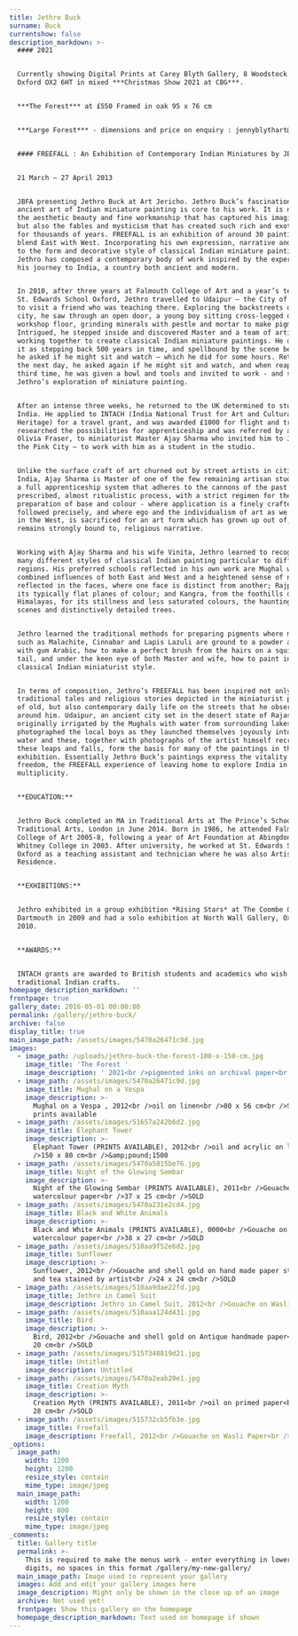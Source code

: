 ```yaml
---
title: Jethro Buck
surname: Buck
currentshow: false
description_markdown: >-
  #### 2021


  Currently showing Digital Prints at Carey Blyth Gallery, 8 Woodstock Road,
  Oxford OX2 6HT in mixed ***Christmas Show 2021 at CBG***.


  ***The Forest*** at £550 Framed in oak 95 x 76 cm


  ***Large Forest*** - dimensions and price on enquiry : jennyblythart@gmail.com


  #### FREEFALL : An Exhibition of Contemporary Indian Miniatures by JETHRO BUCK


  21 March – 27 April 2013


  JBFA presenting Jethro Buck at Art Jericho. Jethro Buck’s fascination with the
  ancient art of Indian miniature painting is core to his work. It is not only
  the aesthetic beauty and fine workmanship that has captured his imagination,
  but also the fables and mysticism that has created such rich and exotic art
  for thousands of years. FREEFALL is an exhibition of around 30 paintings that
  blend East with West. Incorporating his own expression, narrative and scale,
  to the form and decorative style of classical Indian miniature painting,
  Jethro has composed a contemporary body of work inspired by the experience of
  his journey to India, a country both ancient and modern.


  In 2010, after three years at Falmouth College of Art and a year’s teaching at
  St. Edwards School Oxford, Jethro travelled to Udaipur – the City of Lakes -
  to visit a friend who was teaching there. Exploring the backstreets of the
  city, he saw through an open door, a young boy sitting cross-legged on the
  workshop floor, grinding minerals with pestle and mortar to make pigments.
  Intrigued, he stepped inside and discovered Master and a team of artisans
  working together to create classical Indian miniature paintings. He describes
  it as stepping back 500 years in time, and spellbound by the scene before him,
  he asked if he might sit and watch – which he did for some hours. Returning
  the next day, he asked again if he might sit and watch, and when reappearing a
  third time, he was given a bowl and tools and invited to work - and so began
  Jethro’s exploration of miniature painting.


  After an intense three weeks, he returned to the UK determined to study in
  India. He applied to INTACH (India National Trust for Art and Cultural
  Heritage) for a travel grant, and was awarded £1000 for flight and travel. He
  researched the possibilities for apprenticeship and was referred by artist
  Olivia Fraser, to miniaturist Master Ajay Sharma who invited him to Jaipur –
  the Pink City – to work with him as a student in the studio.


  Unlike the surface craft of art churned out by street artists in cities across
  India, Ajay Sharma is Master of one of the few remaining artisan studios with
  a full apprenticeship system that adheres to the cannons of the past – a
  prescribed, almost ritualistic process, with a strict regimen for the
  preparation of base and colour - where application is a finely crafted process
  followed precisely, and where ego and the individualism of art as we know it
  in the West, is sacrificed for an art form which has grown up out of, and
  remains strongly bound to, religious narrative.


  Working with Ajay Sharma and his wife Vinita, Jethro learned to recognise the
  many different styles of classical Indian painting particular to different
  regions. His preferred schools reflected in his own work are Mughal with its
  combined influences of both East and West and a heightened sense of naturalism
  reflected in the faces, where one face is distinct from another; Rajput, with
  its typically flat planes of colour; and Kangra, from the foothills of the
  Himalayas, for its stillness and less saturated colours, the haunting night
  scenes and distinctively detailed trees.


  Jethro learned the traditional methods for preparing pigments where minerals
  such as Malachite, Cinnabar and Lapis Lazuli are ground to a powder and bound
  with gum Arabic, how to make a perfect brush from the hairs on a squirrel’s
  tail, and under the keen eye of both Master and wife, how to paint in
  classical Indian miniaturist style.


  In terms of composition, Jethro’s FREEFALL has been inspired not only by the
  traditional tales and religious stories depicted in the miniaturist paintings
  of old, but also contemporary daily life on the streets that he observed
  around him. Udaipur, an ancient city set in the desert state of Rajasthan, was
  originally irrigated by the Mughals with water from surrounding lakes. Jethro
  photographed the local boys as they launched themselves joyously into the
  water and these, together with photographs of the artist himself recreating
  these leaps and falls, form the basis for many of the paintings in this
  exhibition. Essentially Jethro Buck’s paintings express the vitality and
  freedom, the FREEFALL experience of leaving home to explore India in all its
  multiplicity.


  **EDUCATION:**


  Jethro Buck completed an MA in Traditional Arts at The Prince’s School of
  Traditional Arts, London in June 2014. Born in 1986, he attended Falmouth
  College of Art 2005-8, following a year of Art Foundation at Abingdon &
  Whitney College in 2003. After university, he worked at St. Edwards School,
  Oxford as a teaching assistant and technician where he was also Artist in
  Residence.


  **EXHIBITIONS:**


  Jethro exhibited in a group exhibition *Rising Stars* at The Coombe Gallery,
  Dartmouth in 2009 and had a solo exhibition at North Wall Gallery, Oxford in
  2010.


  **AWARDS:**


  INTACH grants are awarded to British students and academics who wish to learn
  traditional Indian crafts.
homepage_description_markdown: ''
frontpage: true
gallery_date: 2016-05-01 00:00:00
permalink: /gallery/jethro-buck/
archive: false
display_title: true
main_image_path: /assets/images/5470a26471c9d.jpg
images:
  - image_path: /uploads/jethro-buck-the-forest-100-x-150-cm.jpg
    image_title: 'The Forest '
    image_description: ' 2021<br />pigmented inks on archival paper<br />95 x 75 cm framed in oak<br />Limited Ed of 75 Giclee Prints £550'
  - image_path: /assets/images/5470a26471c9d.jpg
    image_title: Mughal on a Vespa
    image_description: >-
      Mughal on a Vespa , 2012<br />oil on linen<br />80 x 56 cm<br />Sold BUT
      prints available
  - image_path: /assets/images/51657a242b6d2.jpg
    image_title: Elephant Tower
    image_description: >-
      Elephant Tower (PRINTS AVAILABLE), 2012<br />oil and acrylic on linen<br
      />150 x 80 cm<br />&amp;pound;1500
  - image_path: /assets/images/5470a5815be76.jpg
    image_title: Night of the Glowing Sembar
    image_description: >-
      Night of the Glowing Sembar (PRINTS AVAILABLE), 2011<br />Gouache on
      watercolour paper<br />37 x 25 cm<br />SOLD
  - image_path: /assets/images/5470a231e2cd4.jpg
    image_title: Black and White Animals
    image_description: >-
      Black and White Animals (PRINTS AVAILABLE), 0000<br />Gouache on
      watercolour paper<br />38 x 27 cm<br />SOLD
  - image_path: /assets/images/510aa9f52e6d2.jpg
    image_title: Sunflower
    image_description: >-
      Sunflower, 2012<br />Gouache and shell gold on hand made paper starched
      and tea stained by artist<br />24 x 24 cm<br />SOLD
  - image_path: /assets/images/510aa9dae22fd.jpg
    image_title: Jethro in Camel Suit
    image_description: Jethro in Camel Suit, 2012<br />Gouache on Wasli paper<br />SOLD
  - image_path: /assets/images/510aaa124d431.jpg
    image_title: Bird
    image_description: >-
      Bird, 2012<br />Gouache and shell gold on Antique handmade paper<br />30 x
      20 cm<br />SOLD
  - image_path: /assets/images/5157348819d21.jpg
    image_title: Untitled
    image_description: Untitled
  - image_path: /assets/images/5470a2eab20e1.jpg
    image_title: Creation Myth
    image_description: >-
      Creation Myth (PRINTS AVAILABLE), 2011<br />oil on primed paper<br />36 x
      28 cm<br />SOLD
  - image_path: /assets/images/515732cb5fb3e.jpg
    image_title: Freefall
    image_description: Freefall, 2012<br />Gouache on Wasli Paper<br />135 x 92 cm<br />SOLD
_options:
  image_path:
    width: 1200
    height: 1200
    resize_style: contain
    mime_type: image/jpeg
  main_image_path:
    width: 1200
    height: 800
    resize_style: contain
    mime_type: image/jpeg
_comments:
  title: Gallery title
  permalink: >-
    This is required to make the menus work - enter everything in lower case, no
    digits, no spaces in this format /gallery/my-new-gallery/
  main_image_path: Image used to represent your gallery
  images: Add and edit your gallery images here
  image_description: Might only be shown in the close up of an image
  archive: Not used yet!
  frontpage: Show this gallery on the homepage
  homepage_description_markdown: Text used on homepage if shown
---
```

